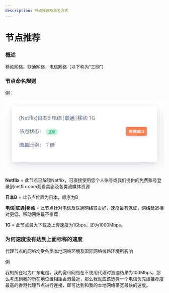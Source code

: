 ```yaml
---
description: 节点推荐及命名方式
---
```


# 节点推荐

### 概述

移动网络，联通网络，电信网络（以下称为“三网”）

### 节点命名规则

例：

![](../.gitbook/assets/index.png)

**Netflix** = 此节点已解锁Netflix，可直接使用您个人账号或我们提供的免费账号登录到netflix.com观看美剧及各类流媒体资源

**日本B** = 此节点位置为日本，顺序为B

**电信\|联通\|移动** = 此节点针对电信及联通网络较友好，速度最有保证，网络延迟相对更低、移动网络最不推荐

**1G** = 此节点最大下载及上传速度为1Gbps，即为1000Mbps。

### 为何速度没有达到上面标称的速度

代理节点的网络均受各类本地网络环境及国际网络线路环境所影响

例

我的所在地为广东电信，我的宽带网络在不使用代理时测速结果为100Mbps，那么考虑到我的所在地位置相距香港最近，那么我就应该选择一个电信优先级推荐度最高的香港代理节点进行连接，即可达到和我的本地网络带宽最快的速度。

